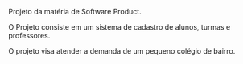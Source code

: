Projeto da matéria de Software Product.

O Projeto consiste em um sistema de cadastro de alunos, turmas e professores.

O projeto visa atender a demanda de um pequeno colégio de bairro.
